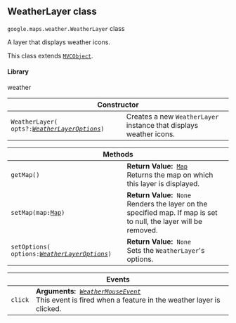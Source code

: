 <h2 id="WeatherLayer"> WeatherLayer class </h2><p>
<code><span itemprop="path">google.maps.weather</span>.<span itemprop="name">WeatherLayer</span></code>
class
</p><p>A layer that displays weather icons.</p><p>This class extends
<code><a href="https://github.com/amenadiel/google-maps-documentation/blob/master/docs/MVCObject.md">MVCObject</a></code>.
</p><h4>Library</h4><p>weather</p><div class="devsite-table-wrapper"><table class="constructors responsive" summary="class WeatherLayer - Constructor">
<thead>
<tr><th colspan="2">Constructor</th>
</tr></thead>
<tbody>
<tr>
<td><code><span>WeatherLayer(<wbr>opts?:</span><a href="https://github.com/amenadiel/google-maps-documentation/blob/master/docs/WeatherLayerOptions.md"><em><span>WeatherLayerOptions</span></em></a><span>)</span></code></td>
<td>Creates a new <code><span>WeatherLayer</span></code> instance that displays weather icons.</td>
</tr>
</tbody>
</table></div><div class="devsite-table-wrapper"><table class="methods responsive" summary="class WeatherLayer - Methods">
<thead>
<tr><th colspan="2">Methods</th>
</tr></thead>
<tbody>
<tr>
<td><code><span>getMap()</span></code></td>
<td><div><strong>Return Value:</strong>&nbsp; <code><a href="https://github.com/amenadiel/google-maps-documentation/blob/master/docs/Map.md">Map</a></code></div>
<div class="desc">Returns the map on which this layer is displayed.</div></td>
</tr>
<tr>
<td><code><span>setMap(<wbr>map:</span><a href="https://github.com/amenadiel/google-maps-documentation/blob/master/docs/Map.md"><span>Map</span></a><span>)</span></code></td>
<td><div><strong>Return Value:</strong>&nbsp; <code>None</code></div>
<div class="desc">Renders the layer on the specified map. If map is set to null, the layer will be removed.</div></td>
</tr>
<tr>
<td><code><span>setOptions(<wbr>options:</span><a href="https://github.com/amenadiel/google-maps-documentation/blob/master/docs/WeatherLayerOptions.md"><em><span>WeatherLayerOptions</span></em></a><span>)</span></code></td>
<td><div><strong>Return Value:</strong>&nbsp; <code>None</code></div>
<div class="desc">Sets the <code>WeatherLayer</code>'s options.</div></td>
</tr>
</tbody>
</table></div><div class="devsite-table-wrapper"><table class="details responsive" summary="class WeatherLayer - Events">
<thead>
<tr><th colspan="2">Events</th>
</tr></thead>
<tbody>
<tr>
<td><code><span>click</span></code></td>
<td><div><strong>Arguments:</strong>&nbsp; <code><a href="https://github.com/amenadiel/google-maps-documentation/blob/master/docs/WeatherMouseEvent.md"><em>WeatherMouseEvent</em></a></code></div>
<div class="desc">This event is fired when a feature in the weather layer is clicked.</div></td>
</tr>
</tbody>
</table></div>